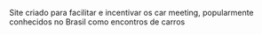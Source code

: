 Site criado para facilitar e incentivar os car meeting, popularmente conhecidos no Brasil como encontros de carros
